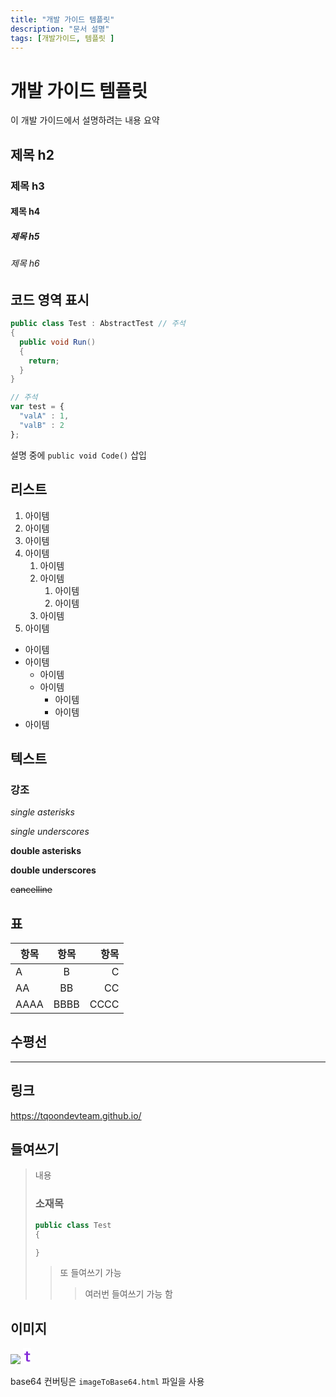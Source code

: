 ```yaml
---
title: "개발 가이드 템플릿"
description: "문서 설명"
tags: [개발가이드, 템플릿 ]
---
```


# 개발 가이드 템플릿
이 개발 가이드에서 설명하려는 내용 요약

## 제목 h2
### 제목 h3
#### 제목 h4
##### 제목 h5
###### 제목 h6


## 코드 영역 표시

```csharp
public class Test : AbstractTest // 주석
{
  public void Run()
  {
    return;
  }
}
```

```js
// 주석
var test = { 
  "valA" : 1,
  "valB" : 2
};
```

설명 중에 `public void Code()` 삽입


## 리스트

1. 아이템
2. 아이템
3. 아이템
4. 아이템
   1. 아이템
   2. 아이템
      1. 아이템
      2. 아이템
   3. 아이템
5. 아이템

- 아이템
- 아이템
  - 아이템
  - 아이템
    - 아이템
    - 아이템
- 아이템


## 텍스트

### 강조

*single asterisks*

_single underscores_

**double asterisks**

__double underscores__

~~cancelline~~


## 표

| 항목 | 항목 | 항목 |
| --- | :---: | ---: |
| A | B | C |
| AA | BB | CC |
| AAAA | BBBB | CCCC |


## 수평선
---


## 링크
<https://tqoondevteam.github.io/>


## 들여쓰기

> 내용
> ### 소재목
> ```cs
> public class Test
> {
> 
> }
> ```
> > 또 들여쓰기
> > 가능
> > > 여러번
> > > 들여쓰기
> > > 가능 함


## 이미지

<img src="https://partner.adprint.jp/PartnerData/AD/PartnerInfo/2020/01/17/0cjetiva.jpd.gif">

<img src="data:image/png;base64,iVBORw0KGgoAAAANSUhEUgAAAA0AAAAaCAYAAABsONZfAAAAnElEQVQ4EWP4TwZgIEPP/6Go6d7xr/9hGJufsfqpVffmfxgeJJqWpT6GOwnmNHQa5E8QgPuJLE3Xdn6ChxiyDbBQBMm/f/wL1SbkUELWhCwOY8OdBxMA0aOaoKFBVkD0Wt+Bh+C+/tfg+APReONpW+MLuCZkWzGSEXI8ff/45z/I5LnhD8GaQTaDkhleTcgGYGNjTRHYFCKL0U8TALAs4EiA6HOLAAAAAElFTkSuQmCC">

base64 컨버팅은 `imageToBase64.html` 파일을 사용